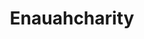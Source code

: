 ---
pid: ch680
title: Enauahcharity
location_transcription: Downtown
coordinates: "[-75.1777311, 39.9504338]"
zipcode: '19120'
gen_neighborhood: North Philadelphia
neighborhood: Logan,Olney
outside_phl: 
age: '16'
age_range: 13-19
instagram: 
image_file_name: ch_680.jpg
proposal_transcription: A new area for teens in the city downtown 16yrs and older.
topic: Youth
topic_summary: '0'
type: Space
keywords_other: 
credit: 
image_labels: 
twitter: 
facebook: 
permalink: "/monuments/ch680/"
layout: item-page
---